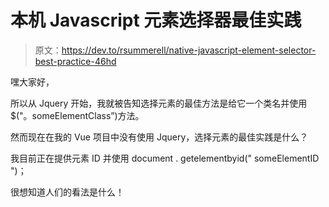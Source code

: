 # 本机 Javascript 元素选择器最佳实践

> 原文：<https://dev.to/rsummerell/native-javascript-element-selector-best-practice-46hd>

嘿大家好，

所以从 Jquery 开始，我就被告知选择元素的最佳方法是给它一个类名并使用$("。someElementClass”)方法。

然而现在在我的 Vue 项目中没有使用 Jquery，选择元素的最佳实践是什么？

我目前正在提供元素 ID 并使用 document . getelementbyid(" someElementID ")；

很想知道人们的看法是什么！
